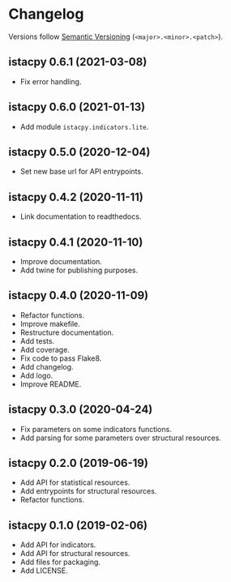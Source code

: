 # Changelog

Versions follow [Semantic Versioning](https://semver.org/) (`<major>.<minor>.<patch>`).

## istacpy 0.6.1 (2021-03-08)

- Fix error handling.

## istacpy 0.6.0 (2021-01-13)

- Add module `istacpy.indicators.lite`.

## istacpy 0.5.0 (2020-12-04)

- Set new base url for API entrypoints.

## istacpy 0.4.2 (2020-11-11)

- Link documentation to readthedocs.

## istacpy 0.4.1 (2020-11-10)

- Improve documentation.
- Add twine for publishing purposes.

## istacpy 0.4.0 (2020-11-09)

- Refactor functions.
- Improve makefile.
- Restructure documentation.
- Add tests.
- Add coverage.
- Fix code to pass Flake8.
- Add changelog.
- Add logo.
- Improve README.

## istacpy 0.3.0 (2020-04-24)

- Fix parameters on some indicators functions.
- Add parsing for some parameters over structural resources.

## istacpy 0.2.0 (2019-06-19)

- Add API for statistical resources.
- Add entrypoints for structural resources.
- Refactor functions.

## istacpy 0.1.0 (2019-02-06)

- Add API for indicators.
- Add API for structural resources.
- Add files for packaging.
- Add LICENSE.
